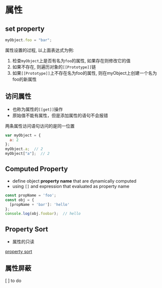 # 属性

## set property

```js
myObject.foo = "bar";
```

属性设置的过程, 以上面表达式为例:

1. 检查`myObject`上是否有名为`foo`的属性, 如果存在则修改它的值
2. 如果不存在, 则遍历对象的`[[Prototype]]`链
3. 如果`[[Prototype]]`上不存在名为foo的属性, 则在myObject上创建一个名为foo的新属性

## 访问属性

- 也称为属性的`[[get]]`操作
- 原始值不能有属性，但是添加属性的语句不会报错

两条属性访问语句访问的是同一位置

```javascript
var myObject = {
  a: 2
};
myObject.a;  // 2
myObject["a"];  // 2
```

## Computed Property

- define object **property name** that are dynamically computed
- using `[]` and expression that evaluated as property name

```js
const propName = 'foo';
const obj = {
  [propName + 'bar']: 'hello'
};
console.log(obj.foobar);  // hello
```

## Property Sort

- 属性的只读

[property sort](javascript-property-sort.md)

## 属性屏蔽

[ ] to do

